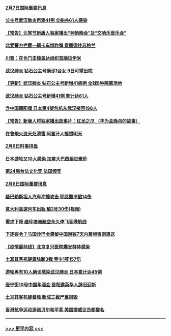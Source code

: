 #### [2月7日国际重要讯息](../pages/prog202/a102771747.md?t=02071911) 
#### [公主号武汉肺炎再添41例 全船共61人感染](../pages/prog202/a102771703.md?t=02071911) 
#### [【预告】元宵节新唐人独家播出“神韵晚会”及“交响乐音乐会”](../pages/prog202/a102767674.md?t=02071911) 
#### [北爱警方拦截一辆卡车绑炸弹 意图运往苏格兰](../pages/prog202/a102771609.md?t=02071911) 
#### [川普：在也门击毙盖达组织首脑拉伊米](../pages/prog202/a102771528.md?t=02071911) 
#### [武汉肺炎 钻石公主号确诊1台女 9日可望出院](../pages/prog202/a102771518.md?t=02071911) 
#### [【更新】武汉肺炎 钻石公主号新增41病例 全球8种隔离场地](../pages/prog202/a102770740.md?t=02071911) 
#### [武汉肺炎 钻石公主号新增41例 累计达61人](../pages/prog202/a102771486.md?t=02071911) 
#### [含中国籍配偶 日本第4架包机从武汉接回198人](../pages/prog202/a102771472.md?t=02071911) 
#### [【预告】新唐人将独家播出故事片：红龙之爪 （华为孟晚舟的故事）](../pages/prog202/a102767728.md?t=02071911) 
#### [在曾炮火连天处滑雪 阿富汗人憧憬明天](../pages/prog202/a102771290.md?t=02071911) 
#### [2月6日时事拼盘](../pages/prog202/a102771225.md?t=02071911) 
#### [日本游轮又10人感染 加拿大巴西跟进撤侨](../pages/prog202/a102771084.md?t=02071911) 
#### [第24届台法文化奖 法国颁奖](../pages/prog202/a102771032.md?t=02071911) 
#### [2月6日国际重要讯息](../pages/prog202/a102770794.md?t=02071911) 
#### [疑巴勒斯坦人汽车冲撞攻击 耶路撒冷酿14伤](../pages/prog202/a102770586.md?t=02071911) 
#### [意大利高速列车出轨 酿2死30伤(视频)](../pages/prog202/a102770762.md?t=02071911) 
#### [需求下降 维珍澳洲航空永久停飞香港航线](../pages/prog202/a102770751.md?t=02071911) 
#### [下逐客令？马国沙巴令滞留中国游客7天内离境否则遣送](../pages/prog202/a102770640.md?t=02071911) 
#### [【疫情最前线】北京复兴医院爆发群体感染](../pages/prog202/a102770602.md?t=02071911) 
#### [土耳其客机硬着陆断3截 至少1死157伤](../pages/prog202/a102770508.md?t=02071911) 
#### [游轮再有10人确诊感染武汉肺炎 日本累计达45例](../pages/prog202/a102770476.md?t=02071911) 
#### [唐宁街10号中国年酒会 首相邀英华人辞旧迎新](../pages/prog202/a102770458.md?t=02071911) 
#### [土耳其客机硬着陆 断成三截严重损毁](../pages/prog202/a102770239.md?t=02071911) 
#### [香港抗争运动逐诺贝尔和平奖 美国挪威议员都提名](../pages/prog202/a102770390.md?t=02071911) 

----
#### [ >>> 更早内容 <<< ](../indexes/prog202-earlier.md)
